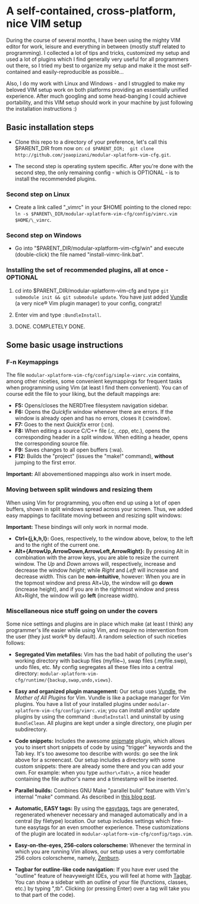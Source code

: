 A self-contained, cross-platform, nice  VIM setup
=================================================
During the course of several months, I have been using the mighty VIM editor for work, leisure and everything
in between (mostly stuff related to programming). I collected a lot of tips and tricks, customized my setup
and used a lot of plugins which I find generally very useful for all programmers out there, so I tried my best
to organize my setup and make it the most self-contained and easily-reproducible as possible...

Also, I do my work with Linux and Windows - and I struggled to make my beloved VIM setup work on both platforms
providing an essentially unified experience. After much googling and some head-banging I could achieve
portability, and this VIM setup should work in your machine by just following the installation instructions :)


Basic installation steps
------------------------
 * Clone this repo to a directory of your preference, let's call this $PARENT\_DIR from now on:
   `cd $PARENT_DIR;  git clone http://github.com/joaopizani/modular-xplatform-vim-cfg.git`.

 * The second step is operating system specific. After you're done with the second step, the only
   remaining config - which is OPTIONAL - is to install the recommended plugins.

### Second step on Linux ###

 * Create a link called "\_vimrc" in your $HOME pointing to the cloned repo:
   `ln -s $PARENT\_DIR/modular-xplatform-vim-cfg/config/vimrc.vim $HOME/\_vimrc`.

### Second step on Windows ###

 * Go into "$PARENT\_DIR/modular-xplatform-vim-cfg/win" and execute (double-click) the file
   named "install-vimrc-link.bat".

### Installing the set of recommended plugins, all at once - OPTIONAL ###
 1. cd into $PARENT\_DIR/modular-xplatform-vim-cfg and type `git submodule init && git submodule update`.
    You have just added [Vundle](https://github.com/gmarik/vundle) (a very nice® Vim plugin manager)
    to your config, congratz!

 2. Enter vim and type `:BundleInstall`.

 3. DONE. COMPLETELY DONE.


Some basic usage instructions
-----------------------------

### F-n Keymappings ###
The file `modular-xplatform-vim-cfg/config/simple-vimrc.vim` contains, among other niceties, some
convenient keymappings for frequent tasks when programming using Vim (at least I find them convenient).
You can of course edit the file to your liking, but the default mappings are:

 * **F5:** Opens/closes the NERDTree filesystem navigation sidebar.
 * **F6:** Opens the *Quickfix* window whenever there are errors. If the window is already open and
   has no errors, closes it (:cwindow).
 * **F7:** Goes to the next *Quickfix* error (:cn).
 * **F8:** When editing a source C/C++ file (.c, .cpp, etc.), opens the corresponding header in a split
   window. When editing a header, opens the corresponding source file.
 * **F9:** Saves changes to all open buffers (:wa).
 * **F12:** Builds the "project" (issues the "make!" command), **without** jumping to the first error.

**Important:** All abovementioned mappings also work in insert mode.

### Moving between split windows and resizing them ###
When using Vim for programming, you often end up using a lot of open buffers, shown in split windows spread
across your screen. Thus, we added easy mappings to facilitate moving between and resizing split windows:

**Important:** These bindings will only work in normal mode.

 * **Ctrl+{j,k,h,l}:** Goes, respectively, to the window above, below, to the left and to the right of the
   current one.
 * **Alt+{ArrowUp,ArrowDown,ArrowLeft,ArrowRight}:** By pressing Alt in combination with the arrow keys, you
   are able to resize the current window. The *Up* and *Down* arrows will, respectively, increase and decrease
   the window *height*; while *Right* and *Left* will increase and decrease *width*. This can be
   **non-intuitive**, however: When you are in the topmost window and press Alt+Up, the window will go
   **down** (increase height), and if you are in the rightmost window and press Alt+Right, the window will
   go **left** (increase width).

### Miscellaneous nice stuff going on under the covers ###
Some nice settings and plugins are in place which make (at least I think) any programmer's life easier while
using Vim, and require no intervention from the user (they just work® by default). A random selection of such
niceties follows:

 * **Segregated Vim metafiles:** Vim has the bad habit of polluting the user's working directory with backup
   files (myfile~), swap files (.myfile.swp), undo files, etc. My config segregates all these files into a
   central directory: `modular-xplatform-vim-cfg/runtime/{backup,swap,undo,views}`.

 * **Easy and organized plugin management:** Our setup uses [Vundle](https://github.com/gmarik/vundle), the
   *Mother of All Plugins* for Vim. Vundle is like a package manager for Vim plugins. You have a list of your
   installed plugins under `modular-xplatform-vim-cfg/config/vimrc.vim`; you can install and/or update plugins
   by using the command `:BundleInstall` and uninstall by using `BundleClean`. All plugins are kept under a
   single directory, one plugin per subdirectory.

 * **Code snippets:** Includes the awesome [snipmate](http://vimeo.com/3535418) plugin, which
   allows you to insert short snippets of code by using "trigger" keywords and the Tab key. It's too awesome
   too describe with words: go see the link above for a screencast. Our setup includes a directory with some
   custom snippets: there are already some there and you can add your own. For example: when you type
   `author\<Tab\>`, a nice header containing the file author's name and a timestamp will be inserted.

 * **Parallel builds:** Combines GNU Make "parallel build" feature with Vim's internal "make" command. As
   described in [this blog post](http://joaopizani.hopto.org/en/2012/05/vim-parallel-make).

 * **Automatic, EASY tags:** By using the [easytags](https://github.com/xolox/vim-easytags), tags are
   generated, regenerated whenever necessary and managed automatically and in a central (by filetype)
   location. Our setup includes settings which fine-tune easytags for an even smoother experience. These
   customizations of the plugin are located in `modular-xplatform-vim-cfg/config/tags.vim`.

 * **Easy-on-the-eyes, 256-colors colorscheme:** Whenever the terminal in which you are running Vim allows,
   our setup uses a very comfortable 256 colors colorscheme, namely,
   [Zenburn](https://github.com/jnurmine/Zenburn).

 * **Tagbar for outline-like code navigation:** If you have ever used the "outline" feature of heavyweight
   IDEs, you will feel at home with [Tagbar](https://github.com/majutsushi/tagbar). You can show a sidebar
   with an outline of your file (functions, classes, etc.) by typing ",tb". Clicking (or pressing Enter)
   over a tag will take you to that part of the code).

